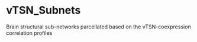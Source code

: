 # vTSN_Subnets
Brain structural sub-networks parcellated based on the vTSN-coexpression correlation profiles
